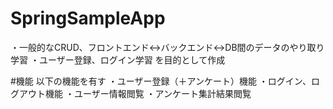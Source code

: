 # SpringSampleApp
・一般的なCRUD、フロントエンド↔︎バックエンド↔︎DB間のデータのやり取り学習
・ユーザー登録、ログイン学習
を目的として作成

#機能
以下の機能を有す
・ユーザー登録（＋アンケート）機能
・ログイン、ログアウト機能
・ユーザー情報閲覧
・アンケート集計結果閲覧
